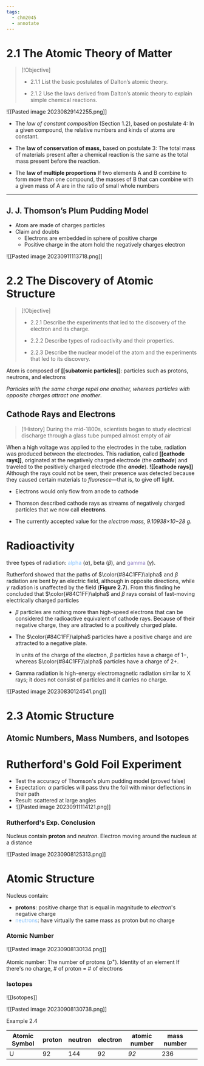```yaml
---
tags:
  - chm2045
  - annotate
---
```





#  2.1 The Atomic Theory of Matter

> [!Objective]
> - 2.1.1 List the basic postulates of Dalton’s atomic theory.
>     
> - 2.1.2 Use the laws derived from Dalton’s atomic theory to explain simple chemical reactions.

![[Pasted image 20230829142255.png]]


- The _law of constant composition_ (Section 1.2), based on postulate 4:
    In a given compound, the relative numbers and kinds of atoms are constant.

- The **law of conservation of mass,** based on postulate 3:
    The total mass of materials present after a chemical reaction is the same as the total mass present before the reaction.

- The **law of multiple proportions**
     If two elements A and B combine to form more than one compound, the masses of B that can combine with a given mass of A are in the ratio of small whole numbers

---
## J. J. Thomson’s Plum Pudding Model
- Atom are made of charges particles
- Claim and doubts
	- Electrons are embedded in sphere of positive charge
	- Positive charge in the atom hold the negatively charges electron

![[Pasted image 20230911113718.png]]

# 2.2 The Discovery of Atomic Structure

> [!Objective]
> - 2.2.1 Describe the experiments that led to the discovery of the electron and its charge.
>     
> - 2.2.2 Describe types of radioactivity and their properties.
>     
> - 2.2.3 Describe the nuclear model of the atom and the experiments that led to its discovery.

Atom is composed of **[[subatomic particles]]**: particles such as protons, neutrons, and electrons 

_Particles with the same charge repel one another, whereas particles with opposite charges attract one another_.

## Cathode Rays and Electrons

> [!History]
> During the mid-1800s, scientists began to study electrical discharge through a glass tube pumped almost empty of air

When a high voltage was applied to the electrodes in the tube, radiation was produced between the electrodes. This radiation, called **[[cathode rays]]**, originated at the negatively charged electrode (the **_cathode_**) and traveled to the positively charged electrode (the **_anode_**).
**![[cathode rays]]**
Although the rays could not be seen, their presence was detected because they caused certain materials to _fluoresce_—that is, to give off light.

- Electrons would only flow from anode to cathode

- Thomson described cathode rays as streams of negatively charged particles that we now call **electrons**.
- The currently accepted value for the _electron mass, 9.10938×10−28 g._

# Radioactivity
three types of radiation: <font color =#84C1FF> alpha </font> ($\alpha$), beta ($\beta$), and <font color =8E7CC3 > gamma</font> ($\gamma$).

Rutherford showed that the paths of $\color{#84C1FF}\alpha$ and $\beta$ radiation are bent by an electric field, although in opposite directions, while $\gamma$ radiation is unaffected by the field (**Figure 2.7**). From this finding he concluded that $\color{#84C1FF}\alpha$ and $\beta$ rays consist of fast-moving electrically charged particles

- $\beta$  particles are nothing more than high-speed electrons that can be considered the radioactive equivalent of cathode rays. Because of their negative charge, they are attracted to a positively charged plate. 

- The $\color{#84C1FF}\alpha$ particles have a positive charge and are attracted to a negative plate. 

	In units of the charge of the electron, $\beta$   particles have a charge of 1−, whereas $\color{#84C1FF}\alpha$ particles have a charge of 2+. 

- Gamma radiation is high-energy electromagnetic radiation similar to X rays; it does not consist of particles and it carries no charge.

![[Pasted image 20230830124541.png]]


# 2.3 Atomic Structure
## Atomic Numbers, Mass Numbers, and Isotopes
# Rutherford's Gold Foil Experiment

- Test the accuracy of Thomson's plum pudding model (proved false)
- Expectation: $\alpha$ particles will pass thru the foil with minor deflections in their path
- Result: scattered at large angles
- ![[Pasted image 20230911114121.png]]
### Rutherford's Exp. Conclusion
Nucleus contain **proton** and _neutron_. Electron moving around the nucleus at a distance

![[Pasted image 20230908125313.png]]
# Atomic Structure
Nucleus contain:
- **protons**: positive charge that is equal in magnitude to _electron_'s negative charge
- <font color = #84C1FF> neutrons</font>: have virtually the same mass as proton but no charge
### Atomic Number
![[Pasted image 20230908130134.png]]

Atomic number: The number of protons ($p^{+}$). Identity of an element
If there's no charge, # of proton = # of electrons
### Isotopes

![[Isotopes]]

![[Pasted image 20230908130738.png]]

Example 2.4

| Atomic Symbol | proton | neutron | electron | atomic number | mass number |     |
| ------------- | ------ | ------- | -------- | ------------- | ----------- | --- |
| U             | 92     | 144     | 92       | _92_          | 236          |

